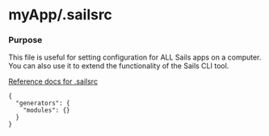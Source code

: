 # myApp/.sailsrc
### Purpose

This file is useful for setting configuration for ALL Sails apps on a computer.  You can also use it to extend the functionality of the Sails CLI tool.

[Reference docs for .sailsrc](http://sailsjs.org/documentation/reference/Configuration/Configuration.html)


<docmeta name="uniqueID" value="sailsrc6419">
<docmeta name="displayName" value=".sailsrc">

```
{
  "generators": {
    "modules": {}
  }
}
```
